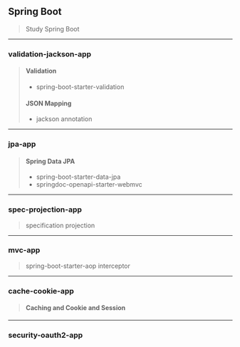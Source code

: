 ## Spring Boot
> Study Spring Boot

---

### validation-jackson-app
> #### Validation
> - spring-boot-starter-validation
> #### JSON Mapping
> - jackson annotation

---
### jpa-app
> #### Spring Data JPA
> - spring-boot-starter-data-jpa
> - springdoc-openapi-starter-webmvc
---
### spec-projection-app
> specification
> projection
----
### mvc-app
> spring-boot-starter-aop
> interceptor

----

### cache-cookie-app
> #### Caching and Cookie and Session
>

----

### security-oauth2-app
